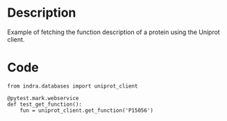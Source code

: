 # Description
Example of fetching the function description of a protein using the Uniprot client.

# Code
```
from indra.databases import uniprot_client

@pytest.mark.webservice
def test_get_function():
    fun = uniprot_client.get_function('P15056')

```
